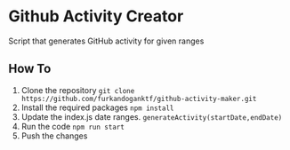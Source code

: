 # Github Activity Creator

Script that generates GitHub activity for given ranges

## How To

1. Clone the repository `git clone https://github.com/furkandoganktf/github-activity-maker.git`
2. Install the required packages `npm install`
3. Update the index.js date ranges. `generateActivity(startDate,endDate)`
4. Run the code `npm run start`
5. Push the changes
